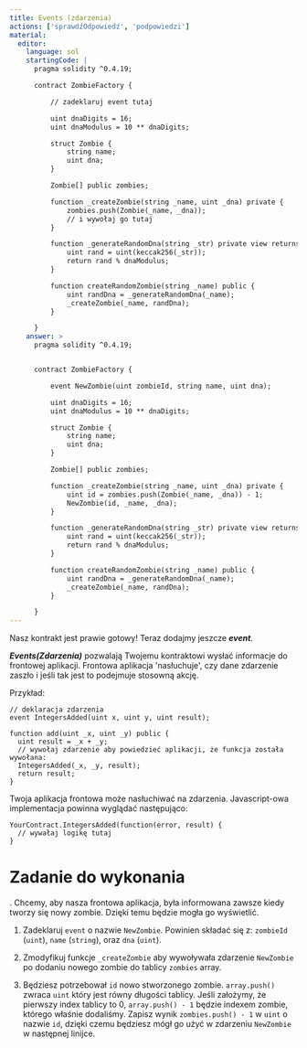 ```yaml
---
title: Events (zdarzenia)
actions: ['sprawdźOdpowiedź', 'podpowiedzi']
material:
  editor:
    language: sol
    startingCode: |
      pragma solidity ^0.4.19;

      contract ZombieFactory {

          // zadeklaruj event tutaj

          uint dnaDigits = 16;
          uint dnaModulus = 10 ** dnaDigits;

          struct Zombie {
              string name;
              uint dna;
          }

          Zombie[] public zombies;

          function _createZombie(string _name, uint _dna) private {
              zombies.push(Zombie(_name, _dna));
              // i wywołaj go tutaj
          } 

          function _generateRandomDna(string _str) private view returns (uint) {
              uint rand = uint(keccak256(_str));
              return rand % dnaModulus;
          }

          function createRandomZombie(string _name) public {
              uint randDna = _generateRandomDna(_name);
              _createZombie(_name, randDna);
          }

      }
    answer: >
      pragma solidity ^0.4.19;


      contract ZombieFactory {

          event NewZombie(uint zombieId, string name, uint dna);

          uint dnaDigits = 16;
          uint dnaModulus = 10 ** dnaDigits;

          struct Zombie {
              string name;
              uint dna;
          }

          Zombie[] public zombies;

          function _createZombie(string _name, uint _dna) private {
              uint id = zombies.push(Zombie(_name, _dna)) - 1;
              NewZombie(id, _name, _dna);
          } 

          function _generateRandomDna(string _str) private view returns (uint) {
              uint rand = uint(keccak256(_str));
              return rand % dnaModulus;
          }

          function createRandomZombie(string _name) public {
              uint randDna = _generateRandomDna(_name);
              _createZombie(_name, randDna);
          }

      }
---
```


Nasz kontrakt jest prawie gotowy! Teraz dodajmy jeszcze **_event_**.

**_Events(Zdarzenia)_** pozwalają Twojemu kontraktowi wysłać informacje do frontowej aplikacji. Frontowa aplikacja 'nasłuchuje', czy dane zdarzenie zaszło i jeśli tak jest to podejmuje stosowną akcję.

Przykład:

```
// deklaracja zdarzenia
event IntegersAdded(uint x, uint y, uint result);

function add(uint _x, uint _y) public {
  uint result = _x + _y;
  // wywołaj zdarzenie aby powiedzieć aplikacji, że funkcja została wywołana:
  IntegersAdded(_x, _y, result);
  return result;
}
```

Twoja aplikacja frontowa może nasłuchiwać na zdarzenia. Javascript-owa implementacja powinna wyglądać następująco: 

```
YourContract.IntegersAdded(function(error, result) { 
  // wywałaj logikę tutaj
}
```

# Zadanie do wykonania

.
Chcemy, aby nasza frontowa aplikacja, była informowana zawsze kiedy tworzy się nowy zombie. Dzięki temu będzie mogła go wyświetlić.
1. Zadeklaruj `event` o nazwie `NewZombie`. Powinien składać się z: `zombieId` (`uint`), `name` (`string`), oraz `dna` (`uint`).

2. Zmodyfikuj funkcje `_createZombie` aby wywoływała zdarzenie `NewZombie`  po dodaniu nowego zombie do tablicy `zombies` array. 

3. Będziesz potrzebował `id` nowo stworzonego zombie. `array.push()` zwraca `uint` który jest równy długości tablicy. Jeśli założymy, że pierwszy index tablicy to  0, `array.push() - 1` będzie indexem zombie, którego właśnie dodaliśmy. Zapisz wynik `zombies.push() - 1` w `uint` o nazwie `id`, dzięki czemu będziesz mógł go użyć w zdarzeniu `NewZombie` w następnej linijce.
